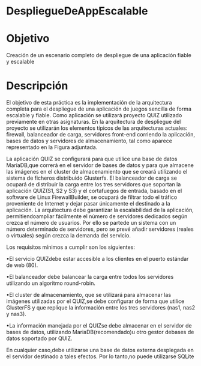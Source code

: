 # DespliegueDeAppEscalable

# Objetivo

Creación de un escenario completo de despliegue de una aplicación fiable y escalable

# Descripción

El  objetivo  de  esta  práctica  es  la  implementación  de  la  arquitectura  completa para  el despliegue de una aplicación de juegos sencilla de forma escalable y fiable. Como aplicación se utilizará proyecto QUIZ utilizado previamente en otras asignaturas. En la arquitectura de despliegue del  proyecto  se  utilizarán  los  elementos  típicos  de  las  arquitecturas  actuales:  firewall, balanceador  de  carga,  servidores  front-end  corriendo  la  aplicación,  bases  de  datos  y servidores de almacenamiento, tal como aparece representado en la Figura adjuntada.

La aplicación QUIZ se configurará para que utilice una base de datos MariaDB,que correrá en el  servidor  de  bases  de  datos  y  para  que  almacene  las  imágenes en  el  cluster  de almacenamiento  que  se  creará  utilizando  el  sistema  de  ficheros  distribuido  Glusterfs.  El balanceador de carga se ocupará de distribuir la carga entre los tres servidores que soportan la aplicación QUIZ(S1, S2 y S3) y el cortafuegos de entrada, basado en el software de Linux FirewallBuilder, se ocupará de filtrar todo el tráfico proveniente de Internet y dejar pasar únicamente el destinado a la aplicación. La  arquitectura  debe  garantizar  la  escalabilidad  de  la  aplicación, permitiendoampliar fácilmente el número de servidores dedicados según crezca el número de usuarios. Por ello se partede un sistema con un número determinado de servidores, pero se prevé añadir servidores (reales o virtuales) según crezca la demanda del servicio. 

Los requisitos mínimos a cumplir son los siguientes:

•El servicio QUIZdebe estar accesible a los clientes en el puerto estándar de web (80). 

•El  balanceador  debe  balancear  la  carga  entre  todos  los  servidores  utilizando  un algoritmo round-robin.

•El cluster de almacenamiento, que se utilizará para almacenar las imágenes utilizadas por  el QUIZ,se  debe  configurar  de  forma  que utilice  GlusterFS  y  que replique  la información entre los tres servidores (nas1, nas2 y nas3).

•La información manejada por el QUIZse debe almacenar en el servidor de bases de datos, utilizando MariaDB(recomendado)u otro gestor debases de datos soportado por QUIZ. 

En cualquier caso,debe utilizarse una base de datos externa desplegada en el servidor destinado a tales efectos. Por lo tanto,no puede utilizarse SQLite
